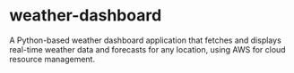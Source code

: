 # weather-dashboard
A Python-based weather dashboard application that fetches and displays real-time weather data and forecasts for any location, using AWS for cloud resource management.
